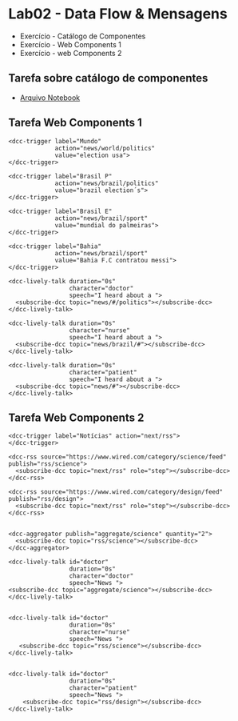 # Lab02 - Data Flow & Mensagens

* Exercício - Catálogo de Componentes
* Exercício - Web Components 1
* Exercício - web Components 2 

## Tarefa sobre catálogo de componentes

*  [Arquivo Notebook](https://github.com/arupuertas/inf331-componentizacao-e-reuso-de-software/blob/master/lab02/components-01-catalog/components-01-catalog.ipynb)

## Tarefa Web Components 1
```
<dcc-trigger label="Mundo"
             action="news/world/politics"
             value="election usa">
</dcc-trigger>

<dcc-trigger label="Brasil P"
             action="news/brazil/politics"
             value="brazil election´s">
</dcc-trigger>

<dcc-trigger label="Brasil E"
             action="news/brazil/sport"
             value="mundial do palmeiras">
</dcc-trigger>

<dcc-trigger label="Bahia"
             action="news/brazil/sport"
             value="Bahia F.C contratou messi">
</dcc-trigger>

<dcc-lively-talk duration="0s"
                 character="doctor"
                 speech="I heard about a ">
  <subscribe-dcc topic="news/#/politics"></subscribe-dcc>
</dcc-lively-talk>

<dcc-lively-talk duration="0s"
                 character="nurse"
                 speech="I heard about a ">
  <subscribe-dcc topic="news/brazil/#"></subscribe-dcc>
</dcc-lively-talk>

<dcc-lively-talk duration="0s"
                 character="patient"
                 speech="I heard about a ">
  <subscribe-dcc topic="news/#"></subscribe-dcc>
</dcc-lively-talk>

```


## Tarefa Web Components 2
```
<dcc-trigger label="Notícias" action="next/rss">
</dcc-trigger>

<dcc-rss source="https://www.wired.com/category/science/feed" publish="rss/science">
  <subscribe-dcc topic="next/rss" role="step"></subscribe-dcc>
</dcc-rss>

<dcc-rss source="https://www.wired.com/category/design/feed" publish="rss/design">
  <subscribe-dcc topic="next/rss" role="step"></subscribe-dcc>
</dcc-rss>


<dcc-aggregator publish="aggregate/science" quantity="2">
  <subscribe-dcc topic="rss/science"></subscribe-dcc>
</dcc-aggregator>

<dcc-lively-talk id="doctor"
                 duration="0s"
                 character="doctor"
                 speech="News ">
<subscribe-dcc topic="aggregate/science"></subscribe-dcc>
</dcc-lively-talk>


<dcc-lively-talk id="doctor"
                 duration="0s"
                 character="nurse"
                 speech="News ">
   <subscribe-dcc topic="rss/science"></subscribe-dcc>
</dcc-lively-talk>


<dcc-lively-talk id="doctor"
                 duration="0s"
                 character="patient"
                 speech="News ">
    <subscribe-dcc topic="rss/design"></subscribe-dcc>
</dcc-lively-talk>
```
